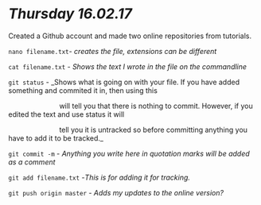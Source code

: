 # *Thursday 16.02.17*
Created a Github account and made two online repositories from tutorials. 

`nano filename.txt`- _creates the file, extensions can be different_

`cat filename.txt` - _Shows the text I wrote in the file on the commandline_

`git status` - _Shows what is going on with your file. If you have added something and commited it in, then using this 

&nbsp;&nbsp;&nbsp;&nbsp;&nbsp;&nbsp;&nbsp;&nbsp;&nbsp;&nbsp;&nbsp;&nbsp;&nbsp;&nbsp;&nbsp;&nbsp;&nbsp;&nbsp;&nbsp;&nbsp;&nbsp;&nbsp;&nbsp;&nbsp;&nbsp;&nbsp;will tell you that there is nothing to commit. However, if you edited the text and use  status it will

&nbsp;&nbsp;&nbsp;&nbsp;&nbsp;&nbsp;&nbsp;&nbsp;&nbsp;&nbsp;&nbsp;&nbsp;&nbsp;&nbsp;&nbsp;&nbsp;&nbsp;&nbsp;&nbsp;&nbsp;&nbsp;&nbsp;&nbsp;&nbsp;&nbsp;&nbsp;tell you it is untracked so before committing anything you have to add it to be tracked._
                
`git commit -m` - _Anything you write here in quotation marks will be added as a comment_

`git add filename.txt` -_This is for adding it for tracking._

`git push origin master` - _Adds my updates to the online version?_
